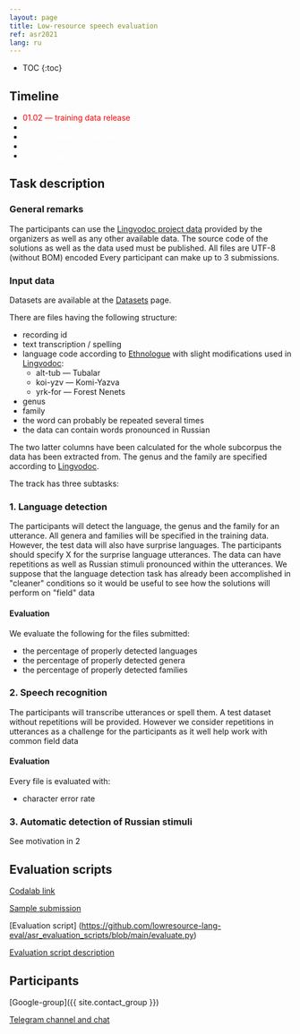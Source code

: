 ```yaml
---
layout: page
title: Low-resource speech evaluation
ref: asr2021
lang: ru
---
```


* TOC
{:toc}

## Timeline

* <span style="color: red">01.02 — training data release</span>
* <span style="color: white">21.02 — test data release</span>
* <span style="color: white">06.03 — submissions due</span>
* <span style="color: white">12.03 — results published</span>
* <span style="color: white">20.03 — papers due</span>

## Task description
### General remarks
The participants can use the [Lingvodoc project data](../data/index_data_asr.html) provided by the organizers as well as any other available data. The source code of the solutions as well as the data used must be published.
All files are UTF-8 (without BOM) encoded
Every participant can make up to 3 submissions.


### Input data

Datasets are available at the [Datasets](content/data/index_data_asr.html) page.

There are files having the following structure:
* recording id
* text transcription / spelling
* language code according to [Ethnologue](https://www.ethnologue.com/browse/codes) with slight modifications used in [Lingvodoc](http://lingvodoc.ispras.ru):
    * alt-tub — Tubalar
    * koi-yzv — Komi-Yazva
    * yrk-for — Forest Nenets
* genus
* family
* the word can probably be repeated several times
* the data can contain words pronounced in Russian

The two latter columns have been calculated for the whole subcorpus the data has been extracted from.
The genus and the family are specified according to [Lingvodoc](http://lingvodoc.ispras.ru).

The track has three subtasks:

### 1. Language detection
The participants will detect the language, the genus and the family for an utterance. All genera and families will be specified in the training data. However, the test data will also have surprise languages. The participants should specify X for the surprise language utterances.
The data can have repetitions as well as Russian stimuli pronounced within the utterances. We suppose that the language detection task has already been accomplished in "cleaner" conditions so it would be useful to see how the solutions will perform on "field" data
#### Evaluation
We evaluate the following for the files submitted:
* the percentage of properly detected languages
* the percentage of properly detected genera
* the percentage of properly detected families


### 2. Speech recognition
The participants will transcribe utterances or spell them. A test dataset without repetitions will be provided. However we consider repetitions in utterances as a challenge for the participants as it well help work with common field data

#### Evaluation
Every file is evaluated with:
* character error rate


### 3. Automatic detection of Russian stimuli
See motivation in 2

## Evaluation scripts
[Codalab link](https://competitions.codalab.org/competitions/30008)

[Sample submission](https://drive.google.com/file/d/1Zgp9CK-lFLNy-AztQJjZ-kwTxmb6s6LC/view?usp=sharing)

[Evaluation script] (https://github.com/lowresource-lang-eval/asr_evaluation_scripts/blob/main/evaluate.py)

[Evaluation script description](https://github.com/lowresource-lang-eval/asr_evaluation_scripts/blob/main/README.md)

## Participants
[Google-group]({{ site.contact_group }})

[Telegram channel and chat](https://t.me/joinchat/VEyIcKjL4efvhbKm)
